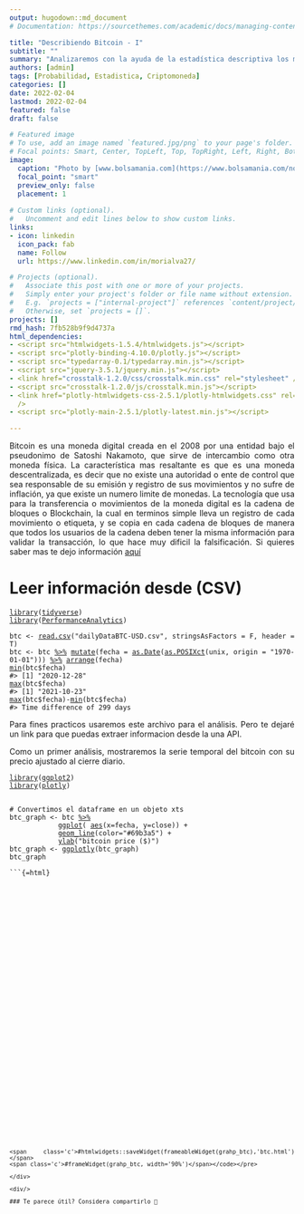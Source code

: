 ```yaml
---
output: hugodown::md_document
# Documentation: https://sourcethemes.com/academic/docs/managing-content/

title: "Describiendo Bitcoin - I"
subtitle: ""
summary: "Analizaremos con la ayuda de la estadística descriptiva los movimientos de una criptomoneda"
authors: [admin]
tags: [Probabilidad, Estadistica, Criptomoneda]
categories: []
date: 2022-02-04
lastmod: 2022-02-04
featured: false
draft: false

# Featured image
# To use, add an image named `featured.jpg/png` to your page's folder.
# Focal points: Smart, Center, TopLeft, Top, TopRight, Left, Right, BottomLeft, Bottom, BottomRight.
image:
  caption: "Photo by [www.bolsamania.com](https://www.bolsamania.com/noticias/criptodivisas/el-bitcoin-corrige-un-10-fin-del-rally-o-toma-de-beneficios--8277113.html)"
  focal_point: "smart"
  preview_only: false
  placement: 1
  
# Custom links (optional).
#   Uncomment and edit lines below to show custom links.
links:
- icon: linkedin
  icon_pack: fab
  name: Follow
  url: https://www.linkedin.com/in/morialva27/

# Projects (optional).
#   Associate this post with one or more of your projects.
#   Simply enter your project's folder or file name without extension.
#   E.g. `projects = ["internal-project"]` references `content/project/deep-learning/index.md`.
#   Otherwise, set `projects = []`.
projects: []
rmd_hash: 7fb528b9f9d4737a
html_dependencies:
- <script src="htmlwidgets-1.5.4/htmlwidgets.js"></script>
- <script src="plotly-binding-4.10.0/plotly.js"></script>
- <script src="typedarray-0.1/typedarray.min.js"></script>
- <script src="jquery-3.5.1/jquery.min.js"></script>
- <link href="crosstalk-1.2.0/css/crosstalk.min.css" rel="stylesheet" />
- <script src="crosstalk-1.2.0/js/crosstalk.min.js"></script>
- <link href="plotly-htmlwidgets-css-2.5.1/plotly-htmlwidgets.css" rel="stylesheet"
  />
- <script src="plotly-main-2.5.1/plotly-latest.min.js"></script>

---
```


<div style="text-align: justify">

Bitcoin es una moneda digital creada en el 2008 por una entidad bajo el pseudonimo de Satoshi Nakamoto, que sirve de intercambio como otra moneda física. La característica mas resaltante es que es una moneda descentralizada, es decir que no existe una autoridad o ente de control que sea responsable de su emisión y registro de sus movimientos y no sufre de inflación, ya que existe un numero limite de monedas. La tecnología que usa para la transferencia o movimientos de la moneda digital es la cadena de bloques o Blockchain, la cual en terminos simple lleva un registro de cada movimiento o etiqueta, y se copia en cada cadena de bloques de manera que todos los usuarios de la cadena deben tener la misma información para validar la transacción, lo que hace muy dificil la falsificación. Si quieres saber mas te dejo información [aquí](https://es.wikipedia.org/wiki/Bitcoin)

# Leer información desde (CSV)

<div class="highlight">

<pre class='chroma'><code class='language-r' data-lang='r'><span class='kr'><a href='https://rdrr.io/r/base/library.html'>library</a></span><span class='o'>(</span><span class='nv'><a href='https://tidyverse.tidyverse.org'>tidyverse</a></span><span class='o'>)</span>
<span class='kr'><a href='https://rdrr.io/r/base/library.html'>library</a></span><span class='o'>(</span><span class='nv'><a href='https://github.com/braverock/PerformanceAnalytics'>PerformanceAnalytics</a></span><span class='o'>)</span>

<span class='nv'>btc</span> <span class='o'>&lt;-</span> <span class='nf'><a href='https://rdrr.io/r/utils/read.table.html'>read.csv</a></span><span class='o'>(</span><span class='s'>"dailyDataBTC-USD.csv"</span>, stringsAsFactors <span class='o'>=</span> <span class='kc'>F</span>, header <span class='o'>=</span> <span class='kc'>T</span><span class='o'>)</span>
<span class='nv'>btc</span> <span class='o'>&lt;-</span> <span class='nv'>btc</span> <span class='o'><a href='https://magrittr.tidyverse.org/reference/pipe.html'>%&gt;%</a></span> <span class='nf'><a href='https://dplyr.tidyverse.org/reference/mutate.html'>mutate</a></span><span class='o'>(</span>fecha <span class='o'>=</span> <span class='nf'><a href='https://rdrr.io/r/base/as.Date.html'>as.Date</a></span><span class='o'>(</span><span class='nf'><a href='https://rdrr.io/r/base/as.POSIXlt.html'>as.POSIXct</a></span><span class='o'>(</span><span class='nv'>unix</span>, origin <span class='o'>=</span> <span class='s'>"1970-01-01"</span><span class='o'>)</span><span class='o'>)</span><span class='o'>)</span> <span class='o'><a href='https://magrittr.tidyverse.org/reference/pipe.html'>%&gt;%</a></span> <span class='nf'><a href='https://dplyr.tidyverse.org/reference/arrange.html'>arrange</a></span><span class='o'>(</span><span class='nv'>fecha</span><span class='o'>)</span>
<span class='nf'><a href='https://rdrr.io/r/base/Extremes.html'>min</a></span><span class='o'>(</span><span class='nv'>btc</span><span class='o'>$</span><span class='nv'>fecha</span><span class='o'>)</span>
<span class='c'>#&gt; [1] "2020-12-28"</span>
<span class='nf'><a href='https://rdrr.io/r/base/Extremes.html'>max</a></span><span class='o'>(</span><span class='nv'>btc</span><span class='o'>$</span><span class='nv'>fecha</span><span class='o'>)</span>
<span class='c'>#&gt; [1] "2021-10-23"</span>
<span class='nf'><a href='https://rdrr.io/r/base/Extremes.html'>max</a></span><span class='o'>(</span><span class='nv'>btc</span><span class='o'>$</span><span class='nv'>fecha</span><span class='o'>)</span><span class='o'>-</span><span class='nf'><a href='https://rdrr.io/r/base/Extremes.html'>min</a></span><span class='o'>(</span><span class='nv'>btc</span><span class='o'>$</span><span class='nv'>fecha</span><span class='o'>)</span>
<span class='c'>#&gt; Time difference of 299 days</span></code></pre>

</div>

Para fines practicos usaremos este archivo para el análisis. Pero te dejaré un link para que puedas extraer informacion desde la una API.

Como un primer análisis, mostraremos la serie temporal del bitcoin con su precio ajustado al cierre diario.

<div class="highlight">

<pre class='chroma'><code class='language-r' data-lang='r'><span class='kr'><a href='https://rdrr.io/r/base/library.html'>library</a></span><span class='o'>(</span><span class='nv'><a href='https://ggplot2.tidyverse.org'>ggplot2</a></span><span class='o'>)</span>
<span class='kr'><a href='https://rdrr.io/r/base/library.html'>library</a></span><span class='o'>(</span><span class='nv'><a href='https://plotly-r.com'>plotly</a></span><span class='o'>)</span>


<span class='c'># Convertimos el dataframe en un objeto xts</span>
<span class='nv'>btc_graph</span> <span class='o'>&lt;-</span> <span class='nv'>btc</span> <span class='o'><a href='https://magrittr.tidyverse.org/reference/pipe.html'>%&gt;%</a></span>
            <span class='nf'><a href='https://ggplot2.tidyverse.org/reference/ggplot.html'>ggplot</a></span><span class='o'>(</span> <span class='nf'><a href='https://ggplot2.tidyverse.org/reference/aes.html'>aes</a></span><span class='o'>(</span>x<span class='o'>=</span><span class='nv'>fecha</span>, y<span class='o'>=</span><span class='nv'>close</span><span class='o'>)</span><span class='o'>)</span> <span class='o'>+</span>
            <span class='nf'><a href='https://ggplot2.tidyverse.org/reference/geom_path.html'>geom_line</a></span><span class='o'>(</span>color<span class='o'>=</span><span class='s'>"#69b3a5"</span><span class='o'>)</span> <span class='o'>+</span>
            <span class='nf'><a href='https://ggplot2.tidyverse.org/reference/labs.html'>ylab</a></span><span class='o'>(</span><span class='s'>"bitcoin price ($)"</span><span class='o'>)</span> 
<span class='nv'>btc_graph</span> <span class='o'>&lt;-</span> <span class='nf'><a href='https://rdrr.io/pkg/plotly/man/ggplotly.html'>ggplotly</a></span><span class='o'>(</span><span class='nv'>btc_graph</span><span class='o'>)</span>
<span class='nv'>btc_graph</span>

```{=html}
<div id="htmlwidget-b98a240b8d818587d365" style="width:700px;height:415.296px;" class="plotly html-widget"></div>
<script type="application/json" data-for="htmlwidget-b98a240b8d818587d365">{"x":{"data":[{"x":[18624,18625,18626,18627,18628,18629,18630,18631,18632,18633,18634,18635,18636,18637,18638,18639,18640,18641,18642,18643,18644,18645,18646,18647,18648,18649,18650,18651,18652,18653,18654,18655,18656,18657,18658,18659,18660,18661,18662,18663,18664,18665,18666,18667,18668,18669,18670,18671,18672,18673,18674,18675,18676,18677,18678,18679,18680,18681,18682,18683,18684,18685,18686,18687,18688,18689,18690,18691,18692,18693,18694,18695,18696,18697,18698,18699,18700,18701,18702,18703,18704,18705,18706,18707,18708,18709,18710,18711,18712,18713,18714,18715,18716,18717,18718,18719,18720,18721,18722,18723,18724,18725,18726,18727,18728,18729,18730,18731,18732,18733,18734,18735,18736,18737,18738,18739,18740,18741,18742,18743,18744,18745,18746,18747,18748,18749,18750,18751,18752,18753,18754,18755,18756,18757,18758,18759,18760,18761,18762,18763,18764,18765,18766,18767,18768,18769,18770,18771,18772,18773,18774,18775,18776,18777,18778,18779,18780,18781,18782,18783,18784,18785,18786,18787,18788,18789,18790,18791,18792,18793,18794,18795,18796,18797,18798,18799,18800,18801,18802,18803,18804,18805,18806,18807,18808,18809,18810,18811,18812,18813,18814,18815,18816,18817,18818,18819,18820,18821,18822,18823,18824,18825,18826,18827,18828,18829,18830,18831,18832,18833,18834,18835,18836,18837,18838,18839,18840,18841,18842,18843,18844,18845,18846,18847,18848,18849,18850,18851,18852,18853,18854,18855,18856,18857,18858,18859,18860,18861,18862,18863,18864,18865,18866,18867,18868,18869,18870,18871,18872,18873,18874,18875,18876,18877,18878,18879,18880,18881,18882,18883,18884,18885,18886,18887,18888,18889,18890,18891,18892,18893,18894,18895,18896,18897,18898,18899,18900,18901,18902,18903,18904,18905,18906,18907,18908,18909,18910,18911,18912,18913,18914,18915,18916,18917,18918,18919,18920,18921,18922,18923],"y":[27040.36,27366.35,28897.42,28990.08,29412.84,32225.91,33080.66,32019.99,34030.64,36859.26,39505.56,40665.15,40257.43,38171.57,35452.59,34038.98,37393.66,39125.14,36754.67,36006.94,35820,36624.23,35917.28,35503.09,30855.95,32984.93,32112.01,32288.56,32261.87,32510.82,30407.13,33488.99,34262.11,34315.63,33137.74,33533.19,35512.67,37678.37,36975,38311.49,39265.43,38871.42,46448.1,46514.73,44850,47997.91,47408.34,47232.45,48680.69,47936.37,49158.71,52170.01,51601.73,55983.56,55923.52,57489.16,54142.13,48899.99,49737.82,47058.48,46326.2,46180.75,45231.75,49639.4,48511.6,50360,48368.52,48769.47,48909.84,50978.61,52415.23,54916.38,55890.69,57815.47,57225.91,61178.5,58972.7,55636.15,56927.11,58925.54,57644.95,58039.66,58116.7,57363.32,54110.07,54345.54,52276.16,51325.01,55072.44,55856.53,55778.82,57613.48,58786.46,58800,58726.48,58981.04,57094.34,58215.94,59123.02,58019.98,55955.75,58083.1,58092.68,59778.6,59985.26,59839.82,63588.22,62971.8,63229.04,61427.27,60058.86,56274.41,55696.83,56499.29,53800.86,51701.59,51187.27,50089.15,49121,54053.6,55069.62,54894.03,53580,57798.77,57859.28,56625.2,57212.73,53241.92,57515.69,56440.66,57380.39,58958.05,58312.57,55866.41,56753.19,49498.77,49690.11,49893.48,46775.51,46450.79,43580.5,42857.15,36731.75,40623.33,37340.77,37476.83,34758.67,38878.56,38361.81,39293.23,38556.88,35680.47,34627.82,35669.44,37279.31,36685,37577.91,39248.55,36856.52,35539.49,35800.48,33575.91,33402.13,37403.86,36694.05,37338.44,35557.33,39015.24,40539.47,40162.37,38351,38095.17,35841.81,35484.79,35585.78,31609.82,32538.37,33688.35,34654.58,31594.63,32275.19,34709.23,34493.22,35904.28,35060,33516.11,33805.02,34682.16,35284.05,33697.78,34225.73,33878.56,32875.95,33824.26,33515.35,34259.23,33091.1,32734.14,32816.39,31868.68,31388.06,31533.91,31788.25,30842.03,29796.16,32135.19,32287.74,33647.26,34283.01,35428.26,37262.77,39470.48,40035.1,40039.44,42237.95,41495.01,39865.41,39149.59,38191.44,39722.41,40888.74,42869.58,44637.34,43829.14,46285.48,45595.66,45553.49,44422.14,47833.64,47109.65,47014.49,45902.46,44671.58,44707.98,46765.87,49342.4,48867.02,49284.63,49506.5,47682.45,48987.33,46851.47,49077.57,48942.94,48802.58,46993.71,47112.5,48839.86,49279.37,50025,49942.98,51789.17,52698.81,46894.5,46060.36,46400,44851.45,45171.83,46024.23,44947.72,47127.22,48148.12,47753.16,47303.5,48314.56,47255.92,43012.97,40719.6,43575.1,44897.59,42848.92,42705.51,43178.02,42171.76,41026.07,41522.16,43824.43,48165.76,47657.69,48233.99,49245.54,51493.99,55339.48,53797.82,53963.82,54962.29,54690.53,57487.44,56005.1,57367.32,57359.51,61695.39,60877.42,61527.11,62042.41,64303.14,66026.54,62204.02,60687.64,61028.72],"text":["fecha: 2020-12-28<br />close: 27040.36","fecha: 2020-12-29<br />close: 27366.35","fecha: 2020-12-30<br />close: 28897.42","fecha: 2020-12-31<br />close: 28990.08","fecha: 2021-01-01<br />close: 29412.84","fecha: 2021-01-02<br />close: 32225.91","fecha: 2021-01-03<br />close: 33080.66","fecha: 2021-01-04<br />close: 32019.99","fecha: 2021-01-05<br />close: 34030.64","fecha: 2021-01-06<br />close: 36859.26","fecha: 2021-01-07<br />close: 39505.56","fecha: 2021-01-08<br />close: 40665.15","fecha: 2021-01-09<br />close: 40257.43","fecha: 2021-01-10<br />close: 38171.57","fecha: 2021-01-11<br />close: 35452.59","fecha: 2021-01-12<br />close: 34038.98","fecha: 2021-01-13<br />close: 37393.66","fecha: 2021-01-14<br />close: 39125.14","fecha: 2021-01-15<br />close: 36754.67","fecha: 2021-01-16<br />close: 36006.94","fecha: 2021-01-17<br />close: 35820.00","fecha: 2021-01-18<br />close: 36624.23","fecha: 2021-01-19<br />close: 35917.28","fecha: 2021-01-20<br />close: 35503.09","fecha: 2021-01-21<br />close: 30855.95","fecha: 2021-01-22<br />close: 32984.93","fecha: 2021-01-23<br />close: 32112.01","fecha: 2021-01-24<br />close: 32288.56","fecha: 2021-01-25<br />close: 32261.87","fecha: 2021-01-26<br />close: 32510.82","fecha: 2021-01-27<br />close: 30407.13","fecha: 2021-01-28<br />close: 33488.99","fecha: 2021-01-29<br />close: 34262.11","fecha: 2021-01-30<br />close: 34315.63","fecha: 2021-01-31<br />close: 33137.74","fecha: 2021-02-01<br />close: 33533.19","fecha: 2021-02-02<br />close: 35512.67","fecha: 2021-02-03<br />close: 37678.37","fecha: 2021-02-04<br />close: 36975.00","fecha: 2021-02-05<br />close: 38311.49","fecha: 2021-02-06<br />close: 39265.43","fecha: 2021-02-07<br />close: 38871.42","fecha: 2021-02-08<br />close: 46448.10","fecha: 2021-02-09<br />close: 46514.73","fecha: 2021-02-10<br />close: 44850.00","fecha: 2021-02-11<br />close: 47997.91","fecha: 2021-02-12<br />close: 47408.34","fecha: 2021-02-13<br />close: 47232.45","fecha: 2021-02-14<br />close: 48680.69","fecha: 2021-02-15<br />close: 47936.37","fecha: 2021-02-16<br />close: 49158.71","fecha: 2021-02-17<br />close: 52170.01","fecha: 2021-02-18<br />close: 51601.73","fecha: 2021-02-19<br />close: 55983.56","fecha: 2021-02-20<br />close: 55923.52","fecha: 2021-02-21<br />close: 57489.16","fecha: 2021-02-22<br />close: 54142.13","fecha: 2021-02-23<br />close: 48899.99","fecha: 2021-02-24<br />close: 49737.82","fecha: 2021-02-25<br />close: 47058.48","fecha: 2021-02-26<br />close: 46326.20","fecha: 2021-02-27<br />close: 46180.75","fecha: 2021-02-28<br />close: 45231.75","fecha: 2021-03-01<br />close: 49639.40","fecha: 2021-03-02<br />close: 48511.60","fecha: 2021-03-03<br />close: 50360.00","fecha: 2021-03-04<br />close: 48368.52","fecha: 2021-03-05<br />close: 48769.47","fecha: 2021-03-06<br />close: 48909.84","fecha: 2021-03-07<br />close: 50978.61","fecha: 2021-03-08<br />close: 52415.23","fecha: 2021-03-09<br />close: 54916.38","fecha: 2021-03-10<br />close: 55890.69","fecha: 2021-03-11<br />close: 57815.47","fecha: 2021-03-12<br />close: 57225.91","fecha: 2021-03-13<br />close: 61178.50","fecha: 2021-03-14<br />close: 58972.70","fecha: 2021-03-15<br />close: 55636.15","fecha: 2021-03-16<br />close: 56927.11","fecha: 2021-03-17<br />close: 58925.54","fecha: 2021-03-18<br />close: 57644.95","fecha: 2021-03-19<br />close: 58039.66","fecha: 2021-03-20<br />close: 58116.70","fecha: 2021-03-21<br />close: 57363.32","fecha: 2021-03-22<br />close: 54110.07","fecha: 2021-03-23<br />close: 54345.54","fecha: 2021-03-24<br />close: 52276.16","fecha: 2021-03-25<br />close: 51325.01","fecha: 2021-03-26<br />close: 55072.44","fecha: 2021-03-27<br />close: 55856.53","fecha: 2021-03-28<br />close: 55778.82","fecha: 2021-03-29<br />close: 57613.48","fecha: 2021-03-30<br />close: 58786.46","fecha: 2021-03-31<br />close: 58800.00","fecha: 2021-04-01<br />close: 58726.48","fecha: 2021-04-02<br />close: 58981.04","fecha: 2021-04-03<br />close: 57094.34","fecha: 2021-04-04<br />close: 58215.94","fecha: 2021-04-05<br />close: 59123.02","fecha: 2021-04-06<br />close: 58019.98","fecha: 2021-04-07<br />close: 55955.75","fecha: 2021-04-08<br />close: 58083.10","fecha: 2021-04-09<br />close: 58092.68","fecha: 2021-04-10<br />close: 59778.60","fecha: 2021-04-11<br />close: 59985.26","fecha: 2021-04-12<br />close: 59839.82","fecha: 2021-04-13<br />close: 63588.22","fecha: 2021-04-14<br />close: 62971.80","fecha: 2021-04-15<br />close: 63229.04","fecha: 2021-04-16<br />close: 61427.27","fecha: 2021-04-17<br />close: 60058.86","fecha: 2021-04-18<br />close: 56274.41","fecha: 2021-04-19<br />close: 55696.83","fecha: 2021-04-20<br />close: 56499.29","fecha: 2021-04-21<br />close: 53800.86","fecha: 2021-04-22<br />close: 51701.59","fecha: 2021-04-23<br />close: 51187.27","fecha: 2021-04-24<br />close: 50089.15","fecha: 2021-04-25<br />close: 49121.00","fecha: 2021-04-26<br />close: 54053.60","fecha: 2021-04-27<br />close: 55069.62","fecha: 2021-04-28<br />close: 54894.03","fecha: 2021-04-29<br />close: 53580.00","fecha: 2021-04-30<br />close: 57798.77","fecha: 2021-05-01<br />close: 57859.28","fecha: 2021-05-02<br />close: 56625.20","fecha: 2021-05-03<br />close: 57212.73","fecha: 2021-05-04<br />close: 53241.92","fecha: 2021-05-05<br />close: 57515.69","fecha: 2021-05-06<br />close: 56440.66","fecha: 2021-05-07<br />close: 57380.39","fecha: 2021-05-08<br />close: 58958.05","fecha: 2021-05-09<br />close: 58312.57","fecha: 2021-05-10<br />close: 55866.41","fecha: 2021-05-11<br />close: 56753.19","fecha: 2021-05-12<br />close: 49498.77","fecha: 2021-05-13<br />close: 49690.11","fecha: 2021-05-14<br />close: 49893.48","fecha: 2021-05-15<br />close: 46775.51","fecha: 2021-05-16<br />close: 46450.79","fecha: 2021-05-17<br />close: 43580.50","fecha: 2021-05-18<br />close: 42857.15","fecha: 2021-05-19<br />close: 36731.75","fecha: 2021-05-20<br />close: 40623.33","fecha: 2021-05-21<br />close: 37340.77","fecha: 2021-05-22<br />close: 37476.83","fecha: 2021-05-23<br />close: 34758.67","fecha: 2021-05-24<br />close: 38878.56","fecha: 2021-05-25<br />close: 38361.81","fecha: 2021-05-26<br />close: 39293.23","fecha: 2021-05-27<br />close: 38556.88","fecha: 2021-05-28<br />close: 35680.47","fecha: 2021-05-29<br />close: 34627.82","fecha: 2021-05-30<br />close: 35669.44","fecha: 2021-05-31<br />close: 37279.31","fecha: 2021-06-01<br />close: 36685.00","fecha: 2021-06-02<br />close: 37577.91","fecha: 2021-06-03<br />close: 39248.55","fecha: 2021-06-04<br />close: 36856.52","fecha: 2021-06-05<br />close: 35539.49","fecha: 2021-06-06<br />close: 35800.48","fecha: 2021-06-07<br />close: 33575.91","fecha: 2021-06-08<br />close: 33402.13","fecha: 2021-06-09<br />close: 37403.86","fecha: 2021-06-10<br />close: 36694.05","fecha: 2021-06-11<br />close: 37338.44","fecha: 2021-06-12<br />close: 35557.33","fecha: 2021-06-13<br />close: 39015.24","fecha: 2021-06-14<br />close: 40539.47","fecha: 2021-06-15<br />close: 40162.37","fecha: 2021-06-16<br />close: 38351.00","fecha: 2021-06-17<br />close: 38095.17","fecha: 2021-06-18<br />close: 35841.81","fecha: 2021-06-19<br />close: 35484.79","fecha: 2021-06-20<br />close: 35585.78","fecha: 2021-06-21<br />close: 31609.82","fecha: 2021-06-22<br />close: 32538.37","fecha: 2021-06-23<br />close: 33688.35","fecha: 2021-06-24<br />close: 34654.58","fecha: 2021-06-25<br />close: 31594.63","fecha: 2021-06-26<br />close: 32275.19","fecha: 2021-06-27<br />close: 34709.23","fecha: 2021-06-28<br />close: 34493.22","fecha: 2021-06-29<br />close: 35904.28","fecha: 2021-06-30<br />close: 35060.00","fecha: 2021-07-01<br />close: 33516.11","fecha: 2021-07-02<br />close: 33805.02","fecha: 2021-07-03<br />close: 34682.16","fecha: 2021-07-04<br />close: 35284.05","fecha: 2021-07-05<br />close: 33697.78","fecha: 2021-07-06<br />close: 34225.73","fecha: 2021-07-07<br />close: 33878.56","fecha: 2021-07-08<br />close: 32875.95","fecha: 2021-07-09<br />close: 33824.26","fecha: 2021-07-10<br />close: 33515.35","fecha: 2021-07-11<br />close: 34259.23","fecha: 2021-07-12<br />close: 33091.10","fecha: 2021-07-13<br />close: 32734.14","fecha: 2021-07-14<br />close: 32816.39","fecha: 2021-07-15<br />close: 31868.68","fecha: 2021-07-16<br />close: 31388.06","fecha: 2021-07-17<br />close: 31533.91","fecha: 2021-07-18<br />close: 31788.25","fecha: 2021-07-19<br />close: 30842.03","fecha: 2021-07-20<br />close: 29796.16","fecha: 2021-07-21<br />close: 32135.19","fecha: 2021-07-22<br />close: 32287.74","fecha: 2021-07-23<br />close: 33647.26","fecha: 2021-07-24<br />close: 34283.01","fecha: 2021-07-25<br />close: 35428.26","fecha: 2021-07-26<br />close: 37262.77","fecha: 2021-07-27<br />close: 39470.48","fecha: 2021-07-28<br />close: 40035.10","fecha: 2021-07-29<br />close: 40039.44","fecha: 2021-07-30<br />close: 42237.95","fecha: 2021-07-31<br />close: 41495.01","fecha: 2021-08-01<br />close: 39865.41","fecha: 2021-08-02<br />close: 39149.59","fecha: 2021-08-03<br />close: 38191.44","fecha: 2021-08-04<br />close: 39722.41","fecha: 2021-08-05<br />close: 40888.74","fecha: 2021-08-06<br />close: 42869.58","fecha: 2021-08-07<br />close: 44637.34","fecha: 2021-08-08<br />close: 43829.14","fecha: 2021-08-09<br />close: 46285.48","fecha: 2021-08-10<br />close: 45595.66","fecha: 2021-08-11<br />close: 45553.49","fecha: 2021-08-12<br />close: 44422.14","fecha: 2021-08-13<br />close: 47833.64","fecha: 2021-08-14<br />close: 47109.65","fecha: 2021-08-15<br />close: 47014.49","fecha: 2021-08-16<br />close: 45902.46","fecha: 2021-08-17<br />close: 44671.58","fecha: 2021-08-18<br />close: 44707.98","fecha: 2021-08-19<br />close: 46765.87","fecha: 2021-08-20<br />close: 49342.40","fecha: 2021-08-21<br />close: 48867.02","fecha: 2021-08-22<br />close: 49284.63","fecha: 2021-08-23<br />close: 49506.50","fecha: 2021-08-24<br />close: 47682.45","fecha: 2021-08-25<br />close: 48987.33","fecha: 2021-08-26<br />close: 46851.47","fecha: 2021-08-27<br />close: 49077.57","fecha: 2021-08-28<br />close: 48942.94","fecha: 2021-08-29<br />close: 48802.58","fecha: 2021-08-30<br />close: 46993.71","fecha: 2021-08-31<br />close: 47112.50","fecha: 2021-09-01<br />close: 48839.86","fecha: 2021-09-02<br />close: 49279.37","fecha: 2021-09-03<br />close: 50025.00","fecha: 2021-09-04<br />close: 49942.98","fecha: 2021-09-05<br />close: 51789.17","fecha: 2021-09-06<br />close: 52698.81","fecha: 2021-09-07<br />close: 46894.50","fecha: 2021-09-08<br />close: 46060.36","fecha: 2021-09-09<br />close: 46400.00","fecha: 2021-09-10<br />close: 44851.45","fecha: 2021-09-11<br />close: 45171.83","fecha: 2021-09-12<br />close: 46024.23","fecha: 2021-09-13<br />close: 44947.72","fecha: 2021-09-14<br />close: 47127.22","fecha: 2021-09-15<br />close: 48148.12","fecha: 2021-09-16<br />close: 47753.16","fecha: 2021-09-17<br />close: 47303.50","fecha: 2021-09-18<br />close: 48314.56","fecha: 2021-09-19<br />close: 47255.92","fecha: 2021-09-20<br />close: 43012.97","fecha: 2021-09-21<br />close: 40719.60","fecha: 2021-09-22<br />close: 43575.10","fecha: 2021-09-23<br />close: 44897.59","fecha: 2021-09-24<br />close: 42848.92","fecha: 2021-09-25<br />close: 42705.51","fecha: 2021-09-26<br />close: 43178.02","fecha: 2021-09-27<br />close: 42171.76","fecha: 2021-09-28<br />close: 41026.07","fecha: 2021-09-29<br />close: 41522.16","fecha: 2021-09-30<br />close: 43824.43","fecha: 2021-10-01<br />close: 48165.76","fecha: 2021-10-02<br />close: 47657.69","fecha: 2021-10-03<br />close: 48233.99","fecha: 2021-10-04<br />close: 49245.54","fecha: 2021-10-05<br />close: 51493.99","fecha: 2021-10-06<br />close: 55339.48","fecha: 2021-10-07<br />close: 53797.82","fecha: 2021-10-08<br />close: 53963.82","fecha: 2021-10-09<br />close: 54962.29","fecha: 2021-10-10<br />close: 54690.53","fecha: 2021-10-11<br />close: 57487.44","fecha: 2021-10-12<br />close: 56005.10","fecha: 2021-10-13<br />close: 57367.32","fecha: 2021-10-14<br />close: 57359.51","fecha: 2021-10-15<br />close: 61695.39","fecha: 2021-10-16<br />close: 60877.42","fecha: 2021-10-17<br />close: 61527.11","fecha: 2021-10-18<br />close: 62042.41","fecha: 2021-10-19<br />close: 64303.14","fecha: 2021-10-20<br />close: 66026.54","fecha: 2021-10-21<br />close: 62204.02","fecha: 2021-10-22<br />close: 60687.64","fecha: 2021-10-23<br />close: 61028.72"],"type":"scatter","mode":"lines","line":{"width":1.88976377952756,"color":"rgba(105,179,165,1)","dash":"solid"},"hoveron":"points","showlegend":false,"xaxis":"x","yaxis":"y","hoverinfo":"text","frame":null}],"layout":{"margin":{"t":27.8303350387853,"r":7.30593607305936,"b":41.7846729383287,"l":54.7945205479452},"plot_bgcolor":"rgba(235,235,235,1)","paper_bgcolor":"rgba(255,255,255,1)","font":{"color":"rgba(0,0,0,1)","family":"","size":14.6118721461187},"xaxis":{"domain":[0,1],"automargin":true,"type":"linear","autorange":false,"range":[18609.05,18937.95],"tickmode":"array","ticktext":["ene.","abr.","jul.","oct."],"tickvals":[18628,18718,18809,18901],"categoryorder":"array","categoryarray":["ene.","abr.","jul.","oct."],"nticks":null,"ticks":"outside","tickcolor":"rgba(51,51,51,1)","ticklen":3.65296803652968,"tickwidth":0.66417600664176,"showticklabels":true,"tickfont":{"color":"rgba(77,77,77,1)","family":"","size":11.689497716895},"tickangle":-0,"showline":false,"linecolor":null,"linewidth":0,"showgrid":true,"gridcolor":"rgba(255,255,255,1)","gridwidth":0.66417600664176,"zeroline":false,"anchor":"y","title":{"text":"fecha","font":{"color":"rgba(0,0,0,1)","family":"","size":14.6118721461187}},"hoverformat":".2f"},"yaxis":{"domain":[0,1],"automargin":true,"type":"linear","autorange":false,"range":[25091.051,67975.849],"tickmode":"array","ticktext":["30000","40000","50000","60000"],"tickvals":[30000,40000,50000,60000],"categoryorder":"array","categoryarray":["30000","40000","50000","60000"],"nticks":null,"ticks":"outside","tickcolor":"rgba(51,51,51,1)","ticklen":3.65296803652968,"tickwidth":0.66417600664176,"showticklabels":true,"tickfont":{"color":"rgba(77,77,77,1)","family":"","size":11.689497716895},"tickangle":-0,"showline":false,"linecolor":null,"linewidth":0,"showgrid":true,"gridcolor":"rgba(255,255,255,1)","gridwidth":0.66417600664176,"zeroline":false,"anchor":"x","title":{"text":"bitcoin price ($)","font":{"color":"rgba(0,0,0,1)","family":"","size":14.6118721461187}},"hoverformat":".2f"},"shapes":[{"type":"rect","fillcolor":null,"line":{"color":null,"width":0,"linetype":[]},"yref":"paper","xref":"paper","x0":0,"x1":1,"y0":0,"y1":1}],"showlegend":false,"legend":{"bgcolor":"rgba(255,255,255,1)","bordercolor":"transparent","borderwidth":1.88976377952756,"font":{"color":"rgba(0,0,0,1)","family":"","size":11.689497716895}},"hovermode":"closest","barmode":"relative"},"config":{"doubleClick":"reset","modeBarButtonsToAdd":["hoverclosest","hovercompare"],"showSendToCloud":false},"source":"A","attrs":{"2e184ee94ae0":{"x":{},"y":{},"type":"scatter"}},"cur_data":"2e184ee94ae0","visdat":{"2e184ee94ae0":["function (y) ","x"]},"highlight":{"on":"plotly_click","persistent":false,"dynamic":false,"selectize":false,"opacityDim":0.2,"selected":{"opacity":1},"debounce":0},"shinyEvents":["plotly_hover","plotly_click","plotly_selected","plotly_relayout","plotly_brushed","plotly_brushing","plotly_clickannotation","plotly_doubleclick","plotly_deselect","plotly_afterplot","plotly_sunburstclick"],"base_url":"https://plot.ly"},"evals":[],"jsHooks":[]}</script>
```

<span class='c'>#htmlwidgets::saveWidget(frameableWidget(grahp_btc),'btc.html')</span>
<span class='c'>#frameWidget(grahp_btc, width='90%')</span></code></pre>

</div>

<div/>

### Te parece útil? Considera compartirlo 🙌

